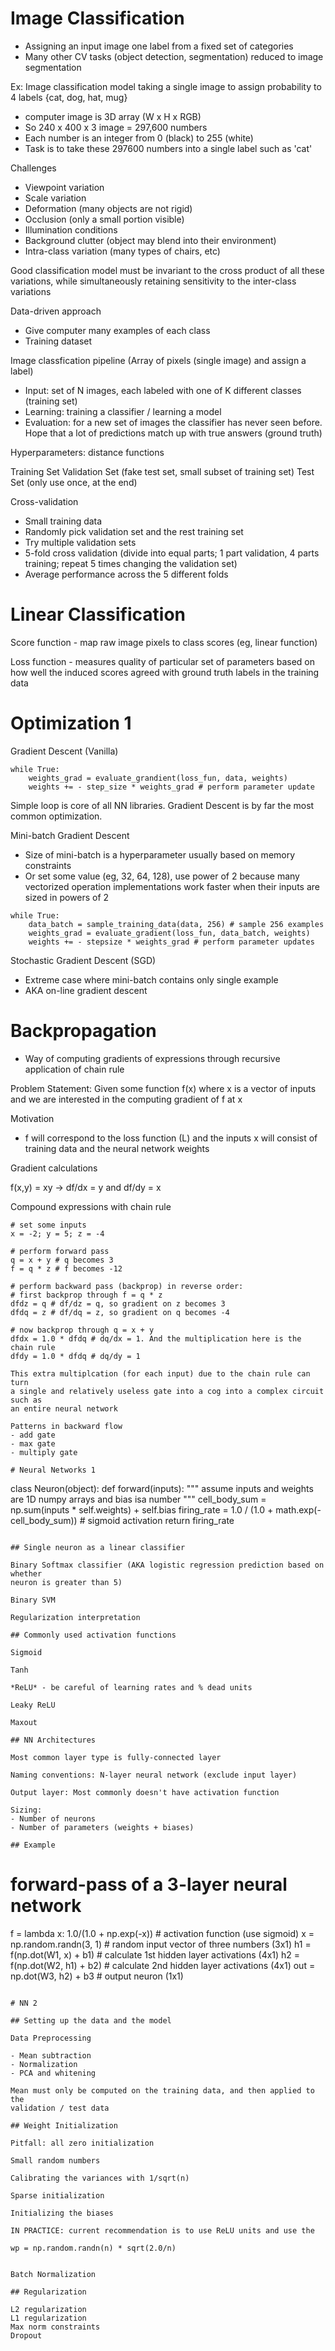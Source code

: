 # Image Classification


- Assigning an input image one label from a fixed set of categories
- Many other CV tasks (object detection, segmentation) reduced to image
  segmentation

Ex: Image classification model taking a single image to assign probability to
4 labels {cat, dog, hat, mug}
- computer image is 3D array (W x H x RGB)
- So 240 x 400 x 3 image = 297,600 numbers
- Each number is an integer from 0 (black) to 255 (white)
- Task is to take these 297600 numbers into a single label such as 'cat'

Challenges
- Viewpoint variation
- Scale variation
- Deformation (many objects are not rigid)
- Occlusion (only a small portion visible)
- Illumination conditions
- Background clutter (object may blend into their environment)
- Intra-class variation (many types of chairs, etc)

Good classification model must be invariant to the cross product of all these
variations, while simultaneously retaining sensitivity to the inter-class
variations

Data-driven approach
- Give computer many examples of each class
- Training dataset

Image classfication pipeline (Array of pixels (single image) and assign a label)
- Input: set of N images, each labeled with one of K different classes (training
  set)
- Learning: training a classifier / learning a model
- Evaluation: for a new set of images the classifier has never seen before.
  Hope that a lot of predictions match up with true answers (ground truth)

Hyperparameters: distance functions

Training Set
Validation Set (fake test set, small subset of training set)
Test Set (only use once, at the end)

Cross-validation
- Small training data
- Randomly pick validation set and the rest training set
- Try multiple validation sets
- 5-fold cross validation (divide into equal parts; 1 part validation, 4 parts
  training; repeat 5 times changing the validation set)
- Average performance across the 5 different folds

# Linear Classification

Score function - map raw image pixels to class scores (eg, linear function)

Loss function - measures quality of particular set of parameters based on how well the induced scores agreed with ground truth labels in the training data

# Optimization 1

Gradient Descent (Vanilla)

```
while True:
    weights_grad = evaluate_grandient(loss_fun, data, weights)
    weights += - step_size * weights_grad # perform parameter update
```

Simple loop is core of all NN libraries.  Gradient Descent is by far the most common optimization.

Mini-batch Gradient Descent
- Size of mini-batch is a hyperparameter usually based on memory constraints
- Or set some value (eg, 32, 64, 128), use power of 2 because many vectorized operation implementations work faster when their inputs are  sized in powers of 2
```
while True:
    data_batch = sample_training_data(data, 256) # sample 256 examples
    weights_grad = evaluate_gradient(loss_fun, data_batch, weights)
    weights += - stepsize * weights_grad # perform parameter updates
```

Stochastic Gradient Descent (SGD)
- Extreme case where mini-batch contains only single example
- AKA on-line gradient descent

# Backpropagation

- Way of computing gradients of expressions through recursive application of chain rule


Problem Statement: Given some function f(x) where x is a vector of inputs and we
are interested in the computing gradient of f at x

Motivation
- f will correspond to the loss function (L) and the inputs x will consist of
  training data and the neural network weights

Gradient calculations

f(x,y) = xy -> df/dx = y and df/dy = x

Compound expressions with chain rule

```
# set some inputs
x = -2; y = 5; z = -4

# perform forward pass
q = x + y # q becomes 3
f = q * z # f becomes -12

# perform backward pass (backprop) in reverse order:
# first backprop through f = q * z
dfdz = q # df/dz = q, so gradient on z becomes 3
dfdq = z # df/dq = z, so gradient on q becomes -4

# now backprop through q = x + y
dfdx = 1.0 * dfdq # dq/dx = 1. And the multiplication here is the chain rule
dfdy = 1.0 * dfdq # dq/dy = 1

This extra multiplcation (for each input) due to the chain rule can turn
a single and relatively useless gate into a cog into a complex circuit such as
an entire neural network

Patterns in backward flow
- add gate
- max gate
- multiply gate

# Neural Networks 1

```
class Neuron(object):
  def forward(inputs):
  """ assume inputs and weights are 1D numpy arrays and bias isa number """
  cell_body_sum = np.sum(inputs * self.weights) + self.bias
  firing_rate = 1.0 / (1.0 + math.exp(-cell_body_sum)) # sigmoid activation
  return firing_rate
```

## Single neuron as a linear classifier

Binary Softmax classifier (AKA logistic regression prediction based on whether
neuron is greater than 5)

Binary SVM

Regularization interpretation

## Commonly used activation functions

Sigmoid

Tanh

*ReLU* - be careful of learning rates and % dead units

Leaky ReLU

Maxout

## NN Architectures

Most common layer type is fully-connected layer

Naming conventions: N-layer neural network (exclude input layer)

Output layer: Most commonly doesn't have activation function

Sizing:
- Number of neurons
- Number of parameters (weights + biases)

## Example

```
# forward-pass of a 3-layer neural network
f = lambda x: 1.0/(1.0 + np.exp(-x)) # activation function (use sigmoid)
x = np.random.randn(3, 1) # random input vector of three numbers (3x1)
h1 = f(np.dot(W1, x) + b1) # calculate 1st hidden layer activations (4x1)
h2 = f(np.dot(W2, h1) + b2) # calculate 2nd hidden layer activations (4x1)
out = np.dot(W3, h2) + b3 # output neuron (1x1)
```

# NN 2

## Setting up the data and the model

Data Preprocessing

- Mean subtraction
- Normalization
- PCA and whitening

Mean must only be computed on the training data, and then applied to the
validation / test data

## Weight Initialization

Pitfall: all zero initialization

Small random numbers

Calibrating the variances with 1/sqrt(n)

Sparse initialization

Initializing the biases

IN PRACTICE: current recommendation is to use ReLU units and use the

wp = np.random.randn(n) * sqrt(2.0/n)


Batch Normalization

## Regularization

L2 regularization
L1 regularization
Max norm constraints
Dropout

